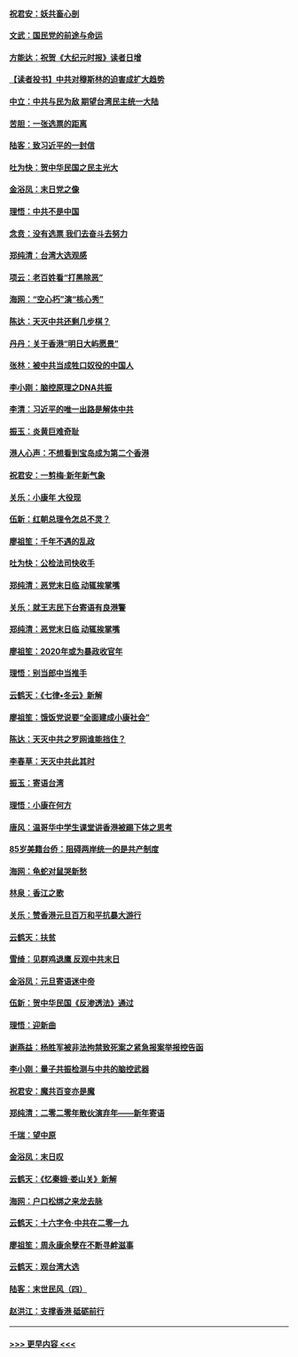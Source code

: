 #### [祝君安：妖共畜心剖](../pages/nsc993/n11794273.md?t=01151946) 
#### [文武：国民党的前途与命运](../pages/nsc993/n11794198.md?t=01151946) 
#### [方能达：祝贺《大纪元时报》读者日增](../pages/nsc993/n11793807.md?t=01151946) 
#### [【读者投书】中共对穆斯林的迫害成扩大趋势](../pages/nsc993/n11791371.md?t=01151946) 
#### [中立：中共与民为敌 期望台湾民主统一大陆](../pages/nsc993/n11790392.md?t=01151946) 
#### [苦胆：一张选票的距离](../pages/nsc993/n11788914.md?t=01151946) 
#### [陆客：致习近平的一封信](../pages/nsc993/n11788867.md?t=01151946) 
#### [吐为快：贺中华民国之民主光大](../pages/nsc993/n11788618.md?t=01151946) 
#### [金浴凤：末日党之像](../pages/nsc993/n11787475.md?t=01151946) 
#### [理悟：中共不是中国](../pages/nsc993/n11787463.md?t=01151946) 
#### [念贲：没有选票  我们去奋斗去努力](../pages/nsc993/n11787398.md?t=01151946) 
#### [郑纯清：台湾大选观感](../pages/nsc993/n11786210.md?t=01151946) 
#### [项云：老百姓看“打黑除恶”](../pages/nsc993/n11785398.md?t=01151946) 
#### [海网：“空心朽”演“核心秀”](../pages/nsc993/n11783874.md?t=01151946) 
#### [陈达：天灭中共还剩几步棋？](../pages/nsc993/n11783719.md?t=01151946) 
#### [丹丹：关于香港“明日大屿愿景”](../pages/nsc993/n11783273.md?t=01151946) 
#### [张林：被中共当成牲口奴役的中国人](../pages/nsc993/n11782397.md?t=01151946) 
#### [李小刚：脑控原理之DNA共振](../pages/nsc993/n11780962.md?t=01151946) 
#### [李清：习近平的唯一出路是解体中共](../pages/nsc993/n11780866.md?t=01151946) 
#### [振玉：炎黄巨难奇耻](../pages/nsc993/n11779632.md?t=01151946) 
#### [港人心声：不想看到宝岛成为第二个香港](../pages/nsc993/n11778817.md?t=01151946) 
#### [祝君安：一剪梅‧新年新气象](../pages/nsc993/n11776340.md?t=01151946) 
#### [关乐：小康年 大役现](../pages/nsc993/n11774213.md?t=01151946) 
#### [伍新：红朝总理令怎总不灵？](../pages/nsc993/n11770813.md?t=01151946) 
#### [廖祖笙：千年不遇的乱政](../pages/nsc993/n11770373.md?t=01151946) 
#### [吐为快：公检法司快收手](../pages/nsc993/n11770359.md?t=01151946) 
#### [郑纯清：恶党末日临 动辄挨掌嘴](../pages/nsc993/n11769912.md?t=01151946) 
#### [关乐：就王志民下台寄语有良港警](../pages/nsc993/n11769903.md?t=01151946) 
#### [郑纯清：恶党末日临 动辄挨掌嘴](../pages/nsc993/n11769356.md?t=01151946) 
#### [廖祖笙：2020年或为暴政收官年](../pages/nsc993/n11768216.md?t=01151946) 
#### [理悟：别当郎中当推手](../pages/nsc993/n11768243.md?t=01151946) 
#### [云鹤天：《七律▪冬云》新解](../pages/nsc993/n11768204.md?t=01151946) 
#### [廖祖笙：饿饭党说要“全面建成小康社会”](../pages/nsc993/n11767482.md?t=01151946) 
#### [陈达：天灭中共之罗网谁能挡住？](../pages/nsc993/n11767465.md?t=01151946) 
#### [李春草：天灭中共此其时](../pages/nsc993/n11767452.md?t=01151946) 
#### [振玉：寄语台湾](../pages/nsc993/n11767432.md?t=01151946) 
#### [理悟：小康在何方](../pages/nsc993/n11767394.md?t=01151946) 
#### [唐风：温哥华中学生课堂讲香港被踢下体之思考](../pages/nsc993/n11766848.md?t=01151946) 
#### [85岁美籍台侨：阻碍两岸统一的是共产制度](../pages/nsc993/n11765043.md?t=01151946) 
#### [海网：龟蛇对鼠哭新愁](../pages/nsc993/n11764895.md?t=01151946) 
#### [林泉：香江之歌](../pages/nsc993/n11764415.md?t=01151946) 
#### [关乐：赞香港元旦百万和平抗暴大游行](../pages/nsc993/n11764382.md?t=01151946) 
#### [云鹤天：扶贫](../pages/nsc993/n11764245.md?t=01151946) 
#### [雪绮：见群鸡退鹰  反观中共末日](../pages/nsc993/n11762112.md?t=01151946) 
#### [金浴凤：元旦寄语迷中帝](../pages/nsc993/n11761788.md?t=01151946) 
#### [伍新：贺中华民国《反渗透法》通过](../pages/nsc993/n11761994.md?t=01151946) 
#### [理悟：迎新曲](../pages/nsc993/n11761152.md?t=01151946) 
#### [谢燕益：杨胜军被非法拘禁致死案之紧急报案举报控告函](../pages/nsc993/n11756134.md?t=01151946) 
#### [李小刚：量子共振检测与中共的脑控武器](../pages/nsc993/n11754518.md?t=01151946) 
#### [祝君安：魔共百变亦是魔](../pages/nsc993/n11754469.md?t=01151946) 
#### [郑纯清：二零二零年散伙演弃年——新年寄语](../pages/nsc993/n11754195.md?t=01151946) 
#### [千瑞：望中原](../pages/nsc993/n11754159.md?t=01151946) 
#### [金浴凤：末日叹](../pages/nsc993/n11752359.md?t=01151946) 
#### [云鹤天：《忆秦娥‧娄山关》新解](../pages/nsc993/n11752348.md?t=01151946) 
#### [海网：户口松绑之来龙去脉](../pages/nsc993/n11752328.md?t=01151946) 
#### [云鹤天：十六字令‧中共在二零一九](../pages/nsc993/n11752305.md?t=01151946) 
#### [廖祖笙：周永康余孽在不断寻衅滋事](../pages/nsc993/n11751013.md?t=01151946) 
#### [云鹤天：观台湾大选](../pages/nsc993/n11751007.md?t=01151946) 
#### [陆客：末世民风（四）](../pages/nsc993/n11749203.md?t=01151946) 
#### [赵洪江：支撑香港 砥砺前行](../pages/nsc993/n11748482.md?t=01151946) 

----
#### [ >>> 更早内容 <<< ](../indexes/nsc993-earlier.md)
